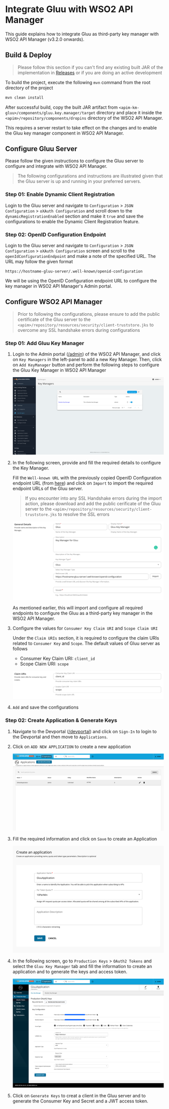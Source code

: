 
# Integrate Gluu with WSO2 API Manager

This guide explains how to integrate Gluu as third-party key manager with WSO2 API Manager (v3.2.0 onwards).

## Build & Deploy

> Please follow this section if you can't find any existing built JAR of the implementation in [Releases](https://github.com/athiththan11/apim-km-gluu/release) or if you are doing an active development

To build the project, execute the following `mvn` command from the root directory of the project

```sh
mvn clean install
```

After successful build, copy the built JAR artifact from `<apim-km-gluu>/components/gluu.key.manager/target` directory and place it inside the `<apim>/repository/components/dropins` directory of the WSO2 API Manager.

This requires a server restart to take effect on the changes and to enable the Gluu key manager component in WSO2 API Manager.

## Configure Gluu Server

Please follow the given instructions to configure the Gluu server to configure and integrate with WSO2 API Manager.

> The following configurations and instructions are illustrated given that the Gluu server is up and running in your preferred servers.

### Step 01: Enable Dynamic Client Registration

Login to the Gluu server and navigate to `Configuration` > `JSON Configuration` > `oXAuth Configuration` and scroll down to the `dynamicRegistrationEnabled` section and make it `true` and save the configurations to enable the Dynamic Client Registration feature.

### Step 02: OpenID Configuration Endpoint

Login to the Gluu server and navigate to `Configuration` > `JSON Configuration` > `oXAuth Configuration` screen and scroll to the `openIdConfigurationEndpoint` and make a note of the specified URL. The URL may follow the given format

```http
https://hostname-gluu-server/.well-known/openid-configuration
```

We will be using the OpenID Configuration endpoint URL to configure the key manager in WSO2 API Manager's Admin portal.

## Configure WSO2 API Manager

> Prior to following the configurations, please ensure to add the public certificate of the Gluu server to the `<apim>/repository/resources/security/client-truststore.jks` to overcome any SSL handshake errors during configurations

### Step 01: Add Gluu Key Manager

1. Login to the Admin portal ([/admin](https://localhost:9443/admin)) of the WSO2 API Manager, and click on `Key Managers` in the left-panel to add a new Key Manager. Then, click on `Add KeyManager` button and perform the following steps to configure the Gluu Key Manager in WSO2 API Manager

    ![Key Managers in Admin Portal](assets/admin-portal--keymanagers.png)

2. In the following screen, provide and fill the required details to configure the Key Manager.

    Fill the `Well-known URL` with the previously copied OpenID Configuration endpoint URL (from [here](#step-02-openid-configuration-endpoint)) and click on `Import` to import the required endpoint URLs of the Gluu server.

    > If you encounter into any SSL Handshake errors during the import action, please download and add the public cerificate of the Gluu server to the `<apim>/repository/resources/security/client-truststore.jks` to resolve the SSL errors

    ![Gluu Key Manager Configuration](assets/gluu-key-manager.png)

    As mentioned earlier, this will import and configure all required endpoints to configure the Gluu as a third-party key manager in the WSO2 API Manager.

3. Configure the values for `Consumer Key Claim URI` and `Scope Claim URI`

    Under the `Claim URIs` section, it is required to configure the claim URIs related to `Consumer Key` and `Scope`. The default values of Gluu server as follows

    - Consumer Key Claim URI: `client_id`
    - Scope Claim URI: `scope`

    ![Claim URI Configurations](assets/claim-uri-configuration.png)

4. `Add` and save the configurations

### Step 02: Create Application & Generate Keys

1. Navigate to the Devportal ([/devportal](https://localhost:9443/devportal)) and click on `Sign-In` to login to the Devportal and then move to `Applications`.
2. Click on `ADD NEW APPLICATION` to create a new application

    ![Applications Devportal](assets/devportal--applications.png)

3. Fill the required information and click on `Save` to create an Application

    ![Create Application](assets/create-application.png)

4. In the following screen, go to `Production Keys` > `OAuth2 Tokens` and select the `Gluu Key Manager` tab and fill the information to create an application and to generate the keys and access token.

    ![Gluu Application Configurations](assets/gluu-application-configurations.png)

5. Click on `Generate Keys` to creat a client in the Gluu server and to generate the Consumer Key and Secret and a JWT access token.

